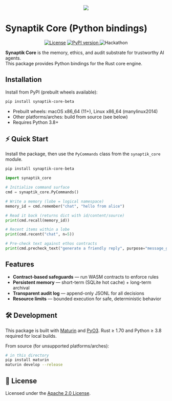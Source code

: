 <p align="center"><img src="https://res.cloudinary.com/dindjf2vu/image/upload/v1757209651/synaptik_vt1cpy.png"/></p>

# Synaptik Core (Python bindings)

<p align="center">
  <a href="LICENSE"><img src="https://img.shields.io/github/license/snufkinwa/synaptik-core" alt="License"></a>
<a href="https://pypi.org/project/synaptik-core-beta/">
  <img src="https://img.shields.io/pypi/v/synaptik-core-beta.svg" alt="PyPI version">
</a>
  <img src="https://img.shields.io/badge/OpenAI-Hackathon-ff69b4?logo=openai" alt="Hackathon">
</p>

**Synaptik Core** is the memory, ethics, and audit substrate for trustworthy AI agents.  
This package provides Python bindings for the Rust core engine.


##  Installation

Install from PyPI (prebuilt wheels available):

```bash
pip install synaptik-core-beta
```

- Prebuilt wheels: macOS x86_64 (11+), Linux x86_64 (manylinux2014)
- Other platforms/arches: build from source (see below)
- Requires Python 3.8+


## ⚡ Quick Start

Install the package, then use the `PyCommands` class from the `synaptik_core` module.

```bash
pip install synaptik-core-beta
```

```python
import synaptik_core

# Initialize command surface
cmd = synaptik_core.PyCommands()

# Write a memory (lobe = logical namespace)
memory_id = cmd.remember("chat", "hello from alice")

# Read it back (returns dict with id/content/source)
print(cmd.recall(memory_id))

# Recent items within a lobe
print(cmd.recent("chat", n=5))

# Pre-check text against ethos contracts
print(cmd.precheck_text("generate a friendly reply", purpose="message_generation"))
```

##  Features

*  **Contract-based safeguards** — run WASM contracts to enforce rules
*  **Persistent memory** — short-term (SQLite hot cache) + long-term archival
* **Transparent audit log** — append-only JSONL for all decisions
*  **Resource limits** — bounded execution for safe, deterministic behavior

## 🛠 Development

This package is built with [Maturin](https://github.com/PyO3/maturin) and [PyO3](https://pyo3.rs/).
Rust ≥ 1.70 and Python ≥ 3.8 required for local builds.

From source (for unsupported platforms/arches):

```bash
# in this directory
pip install maturin
maturin develop --release
```


## 📄 License

Licensed under the [Apache 2.0 License](https://www.apache.org/licenses/LICENSE-2.0).
